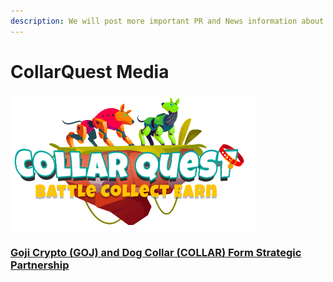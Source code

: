 ```yaml
---
description: We will post more important PR and News information about Dog Collar token.
---
```


# CollarQuest Media

![CollarQuest a Metaverse Play2Earn Ecosystem](../.gitbook/assets/CollarQuest-SM.png)

### [Goji Crypto (GOJ) and Dog Collar (COLLAR) Form Strategic Partnership](strategic-partnership.md)

